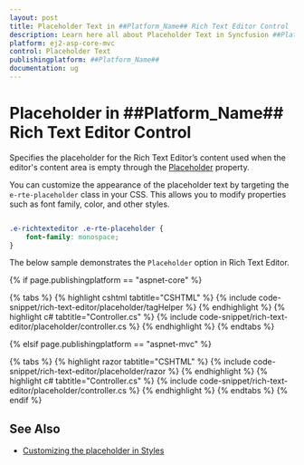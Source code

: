 ```yaml
---
layout: post
title: Placeholder Text in ##Platform_Name## Rich Text Editor Control
description: Learn here all about Placeholder Text in Syncfusion ##Platform_Name## Rich Text Editor control of Syncfusion Essential JS 2 and more.
platform: ej2-asp-core-mvc
control: Placeholder Text
publishingplatform: ##Platform_Name##
documentation: ug
---
```


# Placeholder in ##Platform_Name## Rich Text Editor Control

Specifies the placeholder for the Rich Text Editor’s content used when the editor's content area is empty through the [Placeholder](https://help.syncfusion.com/cr/aspnetmvc-js2/Syncfusion.EJ2.RichTextEditor.RichTextEditor.html#Syncfusion_EJ2_RichTextEditor_RichTextEditor_Placeholder) property.

You can customize the appearance of the placeholder text by targeting the `e-rte-placeholder` class in your CSS. This allows you to modify properties such as font family, color, and other styles.

```css

.e-richtexteditor .e-rte-placeholder {
    font-family: monospace;
}

```

The below sample demonstrates the `Placeholder` option in Rich Text Editor.

{% if page.publishingplatform == "aspnet-core" %}

{% tabs %}
{% highlight cshtml tabtitle="CSHTML" %}
{% include code-snippet/rich-text-editor/placeholder/tagHelper %}
{% endhighlight %}
{% highlight c# tabtitle="Controller.cs" %}
{% include code-snippet/rich-text-editor/placeholder/controller.cs %}
{% endhighlight %}
{% endtabs %}

{% elsif page.publishingplatform == "aspnet-mvc" %}

{% tabs %}
{% highlight razor tabtitle="CSHTML" %}
{% include code-snippet/rich-text-editor/placeholder/razor %}
{% endhighlight %}
{% highlight c# tabtitle="Controller.cs" %}
{% include code-snippet/rich-text-editor/placeholder/controller.cs %}
{% endhighlight %}
{% endtabs %}
{% endif %}

## See Also

* [Customizing the placeholder in Styles](./style#customizing-placeholder-text)